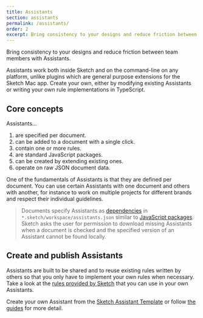 ```yaml
---
title: Assistants
section: assistants
permalink: /assistants/
order: 2
excerpt: Bring consistency to your designs and reduce friction between team members with Assistants. Learn core concepts and how to create and publish Assistants.
---
```


Bring consistency to your designs and reduce friction between team members with Assistants. 

Assistants work both inside Sketch and on the command-line on any platform, unlike plugins which are general purpose extensions for the Sketch Mac app. Create your own, either by modifying existing Assistants or writing your own rule implementations in TypeScript.

## Core concepts

Assistants…

1. are specified per document.
1. can be added to a document with a single click.
1. contain one or more rules.
1. are standard JavaScript packages.
1. can be created by extending existing ones.
1. operate on raw JSON document data.

One of the fundamentals of Assistants is that they are defined per document. You can use certain Assistants with one document and others with another, for instance to work on multiple projects for different brands and respect their individual guidelines.

> Documents specify Assistants as [dependencies](https://github.com/sketch-hq/sketch-file-format/blob/master/schema/objects/assistants-workspace.schema.yaml) in `*.sketch/workspace/assistants.json` similar to [JavaScript packages](https://docs.npmjs.com/files/package.json#dependencies). Sketch asks the user for permission to download missing Assistants when a document is checked and the specified version of an Assistant cannot be found locally.

## Create and publish Assistants

Assistants are built to be shared and to reuse existing rules written by others so that you only have to implement your own rules when necessary. Take a look at the [rules provided by Sketch](https://github.com/sketch-hq/sketch-assistants/tree/main/assistants/core#available-rules) that you can use in your own Assistants.

Create your own Assistant from the [Sketch Assistant Template](https://github.com/sketch-hq/sketch-assistant-template) or follow [the guides](/assistants/getting-started) for more detail.

